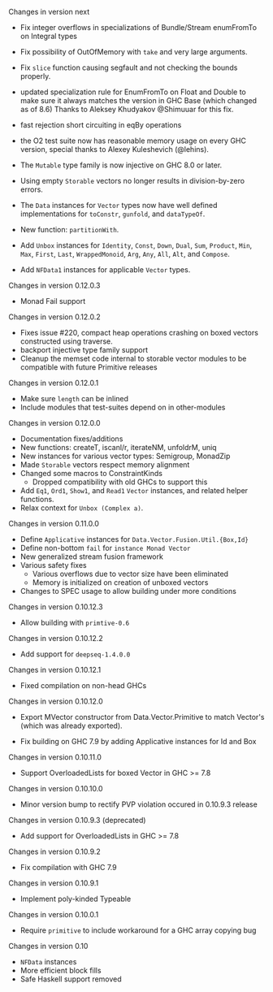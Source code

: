Changes in version next

 * Fix integer overflows in specializations of Bundle/Stream enumFromTo on Integral types
 * Fix possibility of OutOfMemory with `take` and very large arguments.
 * Fix `slice` function causing segfault and not checking the bounds properly.
 * updated specialization rule for EnumFromTo on Float and Double
  to make sure it always matches the version in GHC Base (which changed as of 8.6)
  Thanks to Aleksey Khudyakov @Shimuuar for this fix.
 * fast rejection short circuiting in eqBy operations
 * the O2 test suite now has reasonable memory usage on every GHC version,
    special thanks to Alexey Kuleshevich (@lehins).

 * The `Mutable` type family is now injective on GHC 8.0 or later.
 * Using empty `Storable` vectors no longer results in division-by-zero
   errors.
 * The `Data` instances for `Vector` types now have well defined
   implementations for `toConstr`, `gunfold`, and `dataTypeOf`.
 * New function: `partitionWith`.
 * Add `Unbox` instances for `Identity`, `Const`, `Down`, `Dual`, `Sum`,
   `Product`, `Min`, `Max`, `First`, `Last`, `WrappedMonoid`, `Arg`, `Any`,
   `All`, `Alt`, and `Compose`.
 * Add `NFData1` instances for applicable `Vector` types.

Changes in version 0.12.0.3
  * Monad Fail support

Changes in version 0.12.0.2
  * Fixes issue #220, compact heap operations crashing on boxed vectors constructed
    using traverse.
  * backport injective type family support
  * Cleanup the memset code internal to storable vector modules to be
    compatible with future Primitive releases


Changes in version 0.12.0.1

 * Make sure `length` can be inlined
 * Include modules that test-suites depend on in other-modules

Changes in version 0.12.0.0

 * Documentation fixes/additions
 * New functions: createT, iscanl/r, iterateNM, unfoldrM, uniq
 * New instances for various vector types: Semigroup, MonadZip
 * Made `Storable` vectors respect memory alignment
 * Changed some macros to ConstraintKinds
   - Dropped compatibility with old GHCs to support this
 * Add `Eq1`, `Ord1`, `Show1`, and `Read1` `Vector` instances, and related
   helper functions.
 * Relax context for `Unbox (Complex a)`.

Changes in version 0.11.0.0

 * Define `Applicative` instances for `Data.Vector.Fusion.Util.{Box,Id}`
 * Define non-bottom `fail` for `instance Monad Vector`
 * New generalized stream fusion framework
 * Various safety fixes
   - Various overflows due to vector size have been eliminated
   - Memory is initialized on creation of unboxed vectors
 * Changes to SPEC usage to allow building under more conditions

Changes in version 0.10.12.3

 * Allow building with `primtive-0.6`

Changes in version 0.10.12.2

 * Add support for `deepseq-1.4.0.0`

Changes in version 0.10.12.1

 * Fixed compilation on non-head GHCs

Changes in version 0.10.12.0

 * Export MVector constructor from Data.Vector.Primitive to match Vector's
   (which was already exported).

 * Fix building on GHC 7.9 by adding Applicative instances for Id and Box

Changes in version 0.10.11.0

 * Support OverloadedLists for boxed Vector in GHC >= 7.8

Changes in version 0.10.10.0

 * Minor version bump to rectify PVP violation occured in 0.10.9.3 release

Changes in version 0.10.9.3 (deprecated)

 * Add support for OverloadedLists in GHC >= 7.8

Changes in version 0.10.9.2

 * Fix compilation with GHC 7.9

Changes in version 0.10.9.1

 * Implement poly-kinded Typeable

Changes in version 0.10.0.1

 * Require `primitive` to include workaround for a GHC array copying bug

Changes in version 0.10

 * `NFData` instances
 * More efficient block fills
 * Safe Haskell support removed
